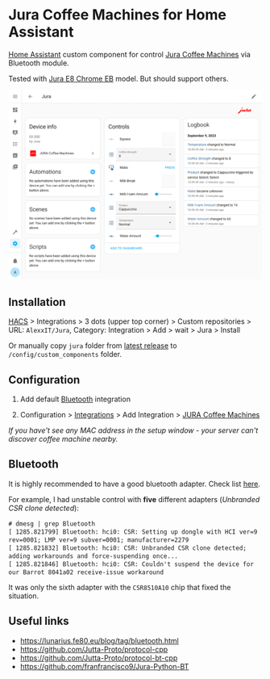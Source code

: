 # Jura Coffee Machines for Home Assistant

[Home Assistant](https://www.home-assistant.io/) custom component for control [Jura Coffee Machines](https://us.jura.com/) via Bluetooth module.

Tested with [Jura E8 Chrome EB](https://us.jura.com/en/homeproducts/machines/E8-Chrome-NAA-15371) model. But should support others.

![](demo.png)

## Installation

[HACS](https://hacs.xyz/) > Integrations > 3 dots (upper top corner) > Custom repositories > URL: `AlexxIT/Jura`, Category: Integration > Add > wait > Jura > Install

Or manually copy `jura` folder from [latest release](https://github.com/AlexxIT/Jura/releases/latest) to `/config/custom_components` folder.

## Configuration

1. Add default [Bluetooth](https://www.home-assistant.io/integrations/bluetooth/) integration

2. Configuration > [Integrations](https://my.home-assistant.io/redirect/integrations/) > Add Integration > [JURA Coffee Machines](https://my.home-assistant.io/redirect/config_flow_start/?domain=jura)

*If you have't see any MAC address in the setup window - your server can't discover coffee machine nearby.*

## Bluetooth

It is highly recommended to have a good bluetooth adapter. Check list [here](https://www.home-assistant.io/integrations/bluetooth/).

For example, I had unstable control with **five** different adapters (*Unbranded CSR clone detected*):

```
# dmesg | grep Bluetooth
[ 1285.821799] Bluetooth: hci0: CSR: Setting up dongle with HCI ver=9 rev=0001; LMP ver=9 subver=0001; manufacturer=2279
[ 1285.821832] Bluetooth: hci0: CSR: Unbranded CSR clone detected; adding workarounds and force-suspending once...
[ 1285.821846] Bluetooth: hci0: CSR: Couldn't suspend the device for our Barrot 8041a02 receive-issue workaround
```

It was only the sixth adapter with the `CSR8510A10` chip that fixed the situation.

## Useful links

- https://lunarius.fe80.eu/blog/tag/bluetooth.html
- https://github.com/Jutta-Proto/protocol-cpp
- https://github.com/Jutta-Proto/protocol-bt-cpp
- https://github.com/franfrancisco9/Jura-Python-BT